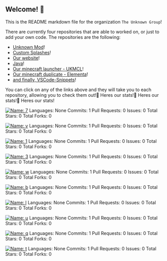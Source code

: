 ## Welcome! :wave:
This is the README markdown file for the organization `The Unknown Group`!

There are currently four repositories that are able to worked on, or just to add your own code. The repositories are the following:

  - [Unknown Mod](https://github.com/TheUnknownGroup/unknown-mod)!
  - [Custom Splashes](https://github.com/TheUnknownGroup/custom-splashes)!
  - [Our website](https://github.com/TheUnknownGroup/theunknowngroup.github.io)!
  - [Java](https://github.com/TheUnknownGroup/Java)!
  - [Our minecraft launcher - UKMCL](https://github.com/TheUnknownGroup/UKMCL)!
  - [Our minecraft duplicate - Elementa](https://github.com/TheUnknownGroup/Elementa)!
  - [and finally, VSCode-Snippets](https://github.com/TheUnknownGroup/VSCode-Snippets)!

You can click on any of the links above and they will take you to each repository, allowing you to check them out!💪 Heres our stats!💪 Heres our stats!💪 Heres our stats!

[![Name: 7](<Response [200]>)](https://github.com/TheUnknownGroup/)
 Languages: None
 Commits: 1
 Pull Requests: 0
 Issues: 0
 Total Stars: 0
 Total Forks: 0
 
[![Name: v](<Response [200]>)](https://github.com/TheUnknownGroup/)
 Languages: None
 Commits: 1
 Pull Requests: 0
 Issues: 0
 Total Stars: 0
 Total Forks: 0
 
[![Name: 1](<Response [200]>)](https://github.com/TheUnknownGroup/)
 Languages: None
 Commits: 1
 Pull Requests: 0
 Issues: 0
 Total Stars: 0
 Total Forks: 0
 
[![Name: 3](<Response [200]>)](https://github.com/TheUnknownGroup/)
 Languages: None
 Commits: 1
 Pull Requests: 0
 Issues: 0
 Total Stars: 0
 Total Forks: 0
 
[![Name: w](<Response [200]>)](https://github.com/TheUnknownGroup/)
 Languages: None
 Commits: 1
 Pull Requests: 0
 Issues: 0
 Total Stars: 0
 Total Forks: 0
 
[![Name: b](<Response [200]>)](https://github.com/TheUnknownGroup/)
 Languages: None
 Commits: 1
 Pull Requests: 0
 Issues: 0
 Total Stars: 0
 Total Forks: 0
 
[![Name: l](<Response [200]>)](https://github.com/TheUnknownGroup/)
 Languages: None
 Commits: 1
 Pull Requests: 0
 Issues: 0
 Total Stars: 0
 Total Forks: 0
 
[![Name: u](<Response [200]>)](https://github.com/TheUnknownGroup/)
 Languages: None
 Commits: 1
 Pull Requests: 0
 Issues: 0
 Total Stars: 0
 Total Forks: 0
 
[![Name: q](<Response [200]>)](https://github.com/TheUnknownGroup/)
 Languages: None
 Commits: 1
 Pull Requests: 0
 Issues: 0
 Total Stars: 0
 Total Forks: 0
 
[![Name: t](<Response [200]>)](https://github.com/TheUnknownGroup/)
 Languages: None
 Commits: 1
 Pull Requests: 0
 Issues: 0
 Total Stars: 0
 Total Forks: 0
 
